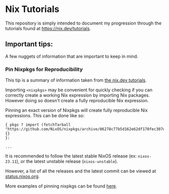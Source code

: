 # Nix Tutorials

This repository is simply intended to document my progression through the tutorials found at
https://nix.dev/tutorials.

## Important tips:
A few nuggets of information that are important to keep in mind.

### Pin Nixpkgs for Reproducibility

This tip is a summary of information taken from [the nix.dev tutorials](https://nix.dev/tutorials/first-steps/towards-reproducibility-pinning-nixpkgs).

Importing `<nixpkgs>` may be convenient for quickly checking if you can correctly create a working Nix expression by importing Nix packages. However doing so doesn't create a fully reproducible Nix expression.

Pinning an exact version of Nixpkgs will create fully reproducible Nix expressions. This can be done like so:
```
{ pkgs ? import (fetchTarball "https://github.com/NixOS/nixpkgs/archive/06278c77b5d162e62df170fec307e83f1812d94b.tar.gz") {}
}:

...
```
It is recommended to follow the latest stable NixOS release (ex: `nixos-23.11`), or the latest unstable release (`nixos-unstable`).

However, a list of all the releases and the latest commit can be viewed at [status.nixos.org](https://status.nixos.org).

More examples of pinning nixpkgs can be found [here](https://nix.dev/reference/pinning-nixpkgs#ref-pinning-nixpkgs).
